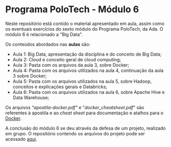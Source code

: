 # Programa PoloTech - Módulo 6

Neste repositório está contido o material apresentado em aula, assim como os eventuais exercícios do sexto módulo do Programa PoloTech, da Ada. O módulo 6 é relacionado a "Big Data".

Os conteúdos abordados nas **aulas** são:

- Aula 1: Big Data, apresentação da disciplina e do conceito de Big Data;
- Aula 2: Cloud e conceito geral de cloud computing;
- Aula 3: Pasta com os arquivos da aula 3, sobre Docker;
- Aula 4: Pasta com os arquivos utilizados na aula 4, continuação da aula 3 sobre Docker;
- Aula 5: Pasta com os arquivos utilizados na aula 5, sobre Hadoop, conceitos e explicações gerais e Databricks;
- Aula 6: Pasta com os arquivos utilizados na aula 6, sobre Apache Hive e Data Warehouse;

Os arquivos _"apostila-docker.pdf"_ e "_docker_cheatsheet.pdf_" são referentes à apostila e ao _cheat sheet_ para documentação e atalhos para o [Docker](https://www.docker.com/).

A conclusão do módulo 6 se deu através da defesa de um projeto, realizado em grupo. O repositório contendo os arquivos do projeto pode ser acessado [aqui](https://github.com/Luizfelz/Projeto_Final_Mod.06_PoloTech).
